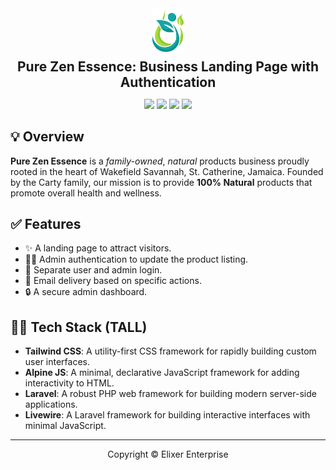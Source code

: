 <div align="center">
<a href="https://github.com/elixer-prince/pure-zen-essence" target="_blank">
<img src="./public/images/brand-icon.png" alt="Pure Zen Essence Icon" style="width: 50px;" />
</a>

<h2 style="margin-block:8px 0;">Pure Zen Essence: Business Landing Page with Authentication</h2>

[![](https://img.shields.io/badge/Tailwind_CSS-blue?style=for-the-badge&logo=tailwindcss&logoColor=white)](https://tailwindcss.com/)
[![](https://img.shields.io/badge/Alpine_JS-black?style=for-the-badge&logo=javascript&logoColor=white)](https://alpinejs.dev/)
[![](https://img.shields.io/badge/Laravel-red?style=for-the-badge&logo=laravel&logoColor=white)](https://laravel.com/)
[![](https://img.shields.io/badge/Livewire-hotpink?style=for-the-badge&logo=livewire&logoColor=white&textColor=white)](https://livewire.laravel.com/)

</div>

## 💡 Overview

**Pure Zen Essence** is a _family-owned_, _natural_ products business proudly rooted in the heart of Wakefield
Savannah, St. Catherine, Jamaica. Founded by the Carty family, our mission is to provide **100% Natural** products
that promote overall health and wellness.

## ✅ Features

- ✨ A landing page to attract visitors.
- 👮‍♂️ Admin authentication to update the product listing.
- 👥 Separate user and admin login.
- 📧 Email delivery based on specific actions.
- 🔒 A secure admin dashboard.

## 👩‍💻 Tech Stack (TALL)

- **Tailwind CSS**: A utility-first CSS framework for rapidly building custom user interfaces.
- **Alpine JS**: A minimal, declarative JavaScript framework for adding interactivity to HTML.
- **Laravel**: A robust PHP web framework for building modern server-side applications.
- **Livewire**: A Laravel framework for building interactive interfaces with minimal JavaScript.

---

<p align="center">Copyright &copy; Elixer Enterprise</p>
